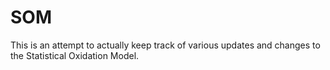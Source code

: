 # SOM

This is an attempt to actually keep track of various updates and changes to the Statistical Oxidation Model. 
